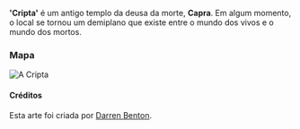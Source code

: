 **'Cripta'** é um antigo templo da deusa da morte, **Capra**. Em algum momento, o local se tornou um demiplano que existe entre o mundo dos vivos e o mundo dos mortos.

### Mapa

![A Cripta](https://cdnb.artstation.com/p/assets/images/images/001/061/405/large/darren-benton-grave-yard-scene-big.jpg)

#### Créditos

Esta arte foi criada por [Darren Benton](https://www.artstation.com/artwork/BkVnk).